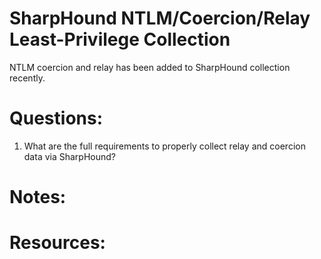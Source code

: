# SharpHound NTLM/Coercion/Relay Least-Privilege Collection

NTLM coercion and relay has been added to SharpHound collection recently.

# Questions:

1. What are the full requirements to properly collect relay and coercion data via SharpHound?

# Notes:

# Resources:
